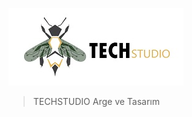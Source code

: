 ![Company](https://github.com/techstudio-tr/techstudio-tr/blob/main/Logo.jpg?raw=true) 
> TECHSTUDIO Arge ve Tasarım

<!---
techstudio-tr/techstudio-tr is a ✨ special ✨ repository because its `README.md` (this file) appears on your GitHub profile.
You can click the Preview link to take a look at your changes.
--->
